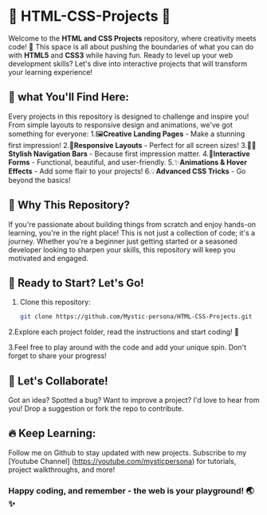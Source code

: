 # :art: HTML-CSS-Projects :rocket:
Welcome to the **HTML and CSS Projects** repository, where creativity meets code! :tada: This space is all about pushing the boundaries of what you can do with **HTML5** and **CSS3** while having fun. Ready to level up your web development skills? Let's dive into interactive projects that will transform your learning experience!

## :star2: what You'll Find Here:
Every projects in this repository is designed to challenge and inspire you! From simple layouts to responsive design and animations, we've got something for everyone:
1.:framed_picture:**Creative Landing Pages** - Make a stunning first impression!
2.:iphone:**Responsive Layouts** - Perfect for all screen sizes!
3.:artist:**Stylish Navigation Bars** - Because first impression matter.
4.:memo:**Interactive Forms** - Functional, beautiful, and user-friendly.
5.:sparkles:**Animations & Hover Effects** - Add some flair to your projects!
6.:bulb:**Advanced CSS Tricks** - Go beyond the basics!

## :thinking: Why This Repository?
If you're passionate about building things from scratch and enjoy hands-on learning, you're in the right place! This is not just a collection of code; it's a journey. Whether you're a beginner just getting started or a seasoned developer looking to sharpen your skills, this repository will keep you motivated and engaged.

## :rocket: Ready to Start? Let's Go!
1. Clone this repository:
   ```bash
   git clone https://github.com/Mystic-persona/HTML-CSS-Projects.git

2.Explore each project folder, read the instructions and start coding! :rocket:

3.Feel free to play around with the code and add your unique spin. Don't forget to share your progress!

## :speech_balloon: Let's Collaborate!

Got an idea? Spotted a bug? Want to improve a project? I'd love to hear from you! Drop a suggestion or fork the repo to contribute.

## :fire: Keep Learning:
Follow me on Github to stay updated with new projects.
Subscribe to my [Youtube Channel]
(https://youtube.com/mysticpersona) for tutorials, project walkthroughs, and more!

### Happy coding, and remember - the web is your playground! :earth_asia: :sparkles: